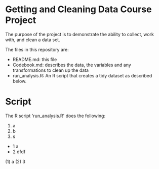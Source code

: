 Getting and Cleaning Data Course Project
===============

The purpose of the project is to demonstrate the ability to collect, work with, and clean a data set.

The files in this repository are:
- README.md: this file
- Codebook.md: describes the data, the variables and any transformations to clean up the data
- run_analysis.R: An R script that creates a tidy dataset as described below.

# Script

The R script 'run_analysis.R' does the following:

1. a 
2. b
3. s

- 1 a
- 2 dfdf

(1) a
(2) 3
